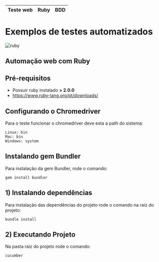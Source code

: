 Teste web | Ruby | BDD
----------| -----|----
# Exemplos de testes automatizados #
![ruby](http://compsci.ca/blog/wp-content/uploads/2007/04/ruby_logo.gif)
## Automação web com Ruby ##

## Pré-requisitos

* Possuir ruby instalado **> 2.0.0**
* https://www.ruby-lang.org/pt/downloads/

## Configurando o Chromedriver
Para o teste funcionar o chromedriver deve esta a path do sistema:
```shell
Linux: bin
Mac: bin
Windows: system
```

## Instalando gem Bundler
Para instalação da gem Bundler, rode o comando:
```shell
gem install bundler
```

## 1)  Instalando dependências ##
Para instalação das dependências do projeto rode o comando na raiz do projeto:
```shell
bundle install
```

## 2) Executando Projeto ##
Na pasta raiz do projeto rode o comando:
```shell
cucumber
```
